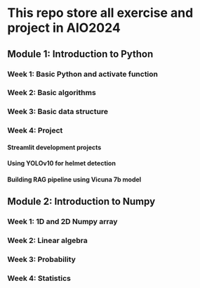 # This repo store all exercise and project in AIO2024
## Module 1: Introduction to Python
### Week 1: Basic Python and activate function
### Week 2: Basic algorithms
### Week 3: Basic data structure
### Week 4: Project 
#### Streamlit development projects
#### Using YOLOv10 for helmet detection
#### Building RAG pipeline using Vicuna 7b model 

## Module 2: Introduction to Numpy
### Week 1: 1D and 2D Numpy array
### Week 2: Linear algebra
### Week 3: Probability
### Week 4: Statistics
